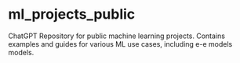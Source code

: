 # ml_projects_public
 ChatGPT Repository for public machine learning projects. Contains examples and guides for various ML use cases, including e-e models models.
